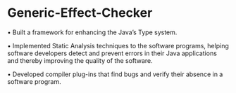 # Generic-Effect-Checker

• Built a framework for enhancing the Java’s Type system.

• Implemented Static Analysis techniques to the software programs, helping software developers detect and prevent errors in their Java applications and thereby improving the quality of the software.

• Developed compiler plug-ins that find bugs and verify their absence in a software program.

